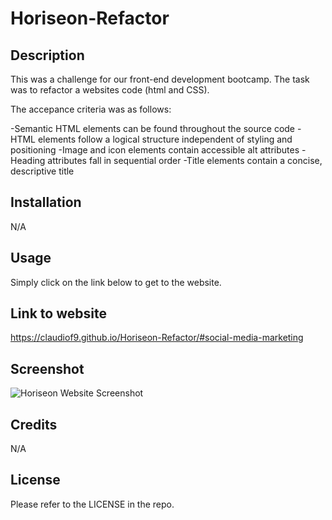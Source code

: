 # Horiseon-Refactor

## Description

This was a challenge for our front-end development bootcamp. The task was to refactor a websites code (html and CSS).

The accepance criteria was as follows:

-Semantic HTML elements can be found throughout the source code
-HTML elements follow a logical structure independent of styling and positioning
-Image and icon elements contain accessible alt attributes
-Heading attributes fall in sequential order
-Title elements contain a concise, descriptive title

## Installation

N/A

## Usage

Simply click on the link below to get to the website.

## Link to website
https://claudiof9.github.io/Horiseon-Refactor/#social-media-marketing


## Screenshot

![Horiseon Website Screenshot](https://user-images.githubusercontent.com/119876939/207407457-c05459c1-f523-49a8-ab87-4742f1fdfa44.png)

## Credits

N/A

## License

Please refer to the LICENSE in the repo.
